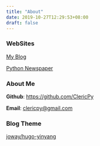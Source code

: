 ```yaml
---
title: "About"
date: 2019-10-27T12:29:53+08:00
draft: false
---
```


### WebSites

[My Blog](/blog)

[Python Newspaper]( https://www.clericpy.top/newspaper/articles.query.html )

### About Me

**Github**: https://github.com/ClericPy

**Email**: <clericpy@gmail.com>

### Blog Theme

[joway/hugo-yinyang](https://github.com/joway/hugo-theme-yinyang)